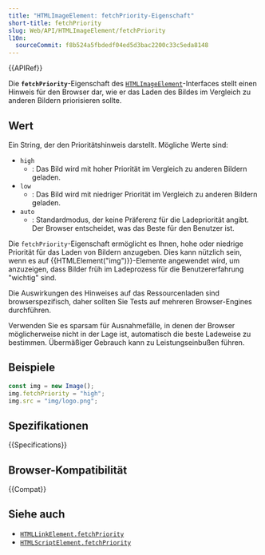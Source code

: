 ```yaml
---
title: "HTMLImageElement: fetchPriority-Eigenschaft"
short-title: fetchPriority
slug: Web/API/HTMLImageElement/fetchPriority
l10n:
  sourceCommit: f8b524a5fbdedf04ed5d3bac2200c33c5eda8148
---
```


{{APIRef}}

Die **`fetchPriority`**-Eigenschaft des
[`HTMLImageElement`](/de/docs/Web/API/HTMLImageElement)-Interfaces stellt einen Hinweis für den Browser dar, wie er das Laden des Bildes im Vergleich zu anderen Bildern priorisieren sollte.

## Wert

Ein String, der den Prioritätshinweis darstellt. Mögliche Werte sind:

- `high`
  - : Das Bild wird mit hoher Priorität im Vergleich zu anderen Bildern geladen.
- `low`
  - : Das Bild wird mit niedriger Priorität im Vergleich zu anderen Bildern geladen.
- `auto`
  - : Standardmodus, der keine Präferenz für die Ladepriorität angibt.
    Der Browser entscheidet, was das Beste für den Benutzer ist.

Die `fetchPriority`-Eigenschaft ermöglicht es Ihnen, hohe oder niedrige Priorität für das Laden von Bildern anzugeben. Dies kann nützlich sein, wenn es auf {{HTMLElement("img")}}-Elemente angewendet wird, um anzuzeigen, dass Bilder früh im Ladeprozess für die Benutzererfahrung "wichtig" sind.

Die Auswirkungen des Hinweises auf das Ressourcenladen sind browserspezifisch, daher sollten Sie Tests auf mehreren Browser-Engines durchführen.

Verwenden Sie es sparsam für Ausnahmefälle, in denen der Browser möglicherweise nicht in der Lage ist, automatisch die beste Ladeweise zu bestimmen. Übermäßiger Gebrauch kann zu Leistungseinbußen führen.

## Beispiele

```js
const img = new Image();
img.fetchPriority = "high";
img.src = "img/logo.png";
```

## Spezifikationen

{{Specifications}}

## Browser-Kompatibilität

{{Compat}}

## Siehe auch

- [`HTMLLinkElement.fetchPriority`](/de/docs/Web/API/HTMLLinkElement/fetchPriority)
- [`HTMLScriptElement.fetchPriority`](/de/docs/Web/API/HTMLScriptElement/fetchPriority)
